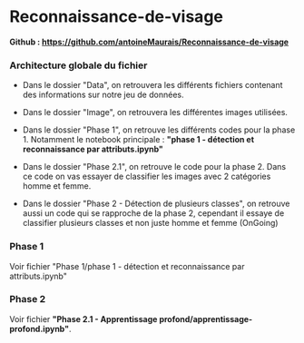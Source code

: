 # Reconnaissance-de-visage

**Github : https://github.com/antoineMaurais/Reconnaissance-de-visage**

### Architecture globale du fichier 

- Dans le dossier "Data", on retrouvera les différents fichiers contenant des informations sur notre jeu de données.

- Dans le dossier "Image", on retrouvera les différentes images utilisées.
- Dans le dossier "Phase 1", on retrouve les différents codes pour la phase 1. Notamment le notebook principale : **"phase 1 - détection et reconnaissance par attributs.ipynb"**
- Dans le dossier "Phase 2.1", on retrouve le code pour la phase 2. Dans ce code on vas essayer de classifier les images avec 2 catégories homme et femme.
- Dans le dossier "Phase 2 - Détection de plusieurs classes", on retrouve aussi un code qui se rapproche de la phase 2, cependant il essaye de classifier plusieurs classes et non juste homme et femme (OnGoing)

### Phase 1 

Voir fichier "Phase 1/phase 1 - détection et reconnaissance par attributs.ipynb"

### Phase 2 

Voir fichier **"Phase 2.1 - Apprentissage profond/apprentissage-profond.ipynb"**.

